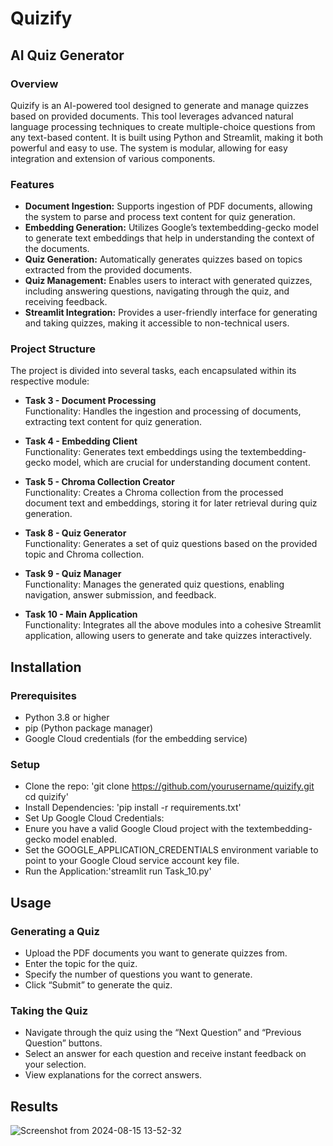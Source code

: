 # Quizify
## AI Quiz Generator
### Overview

Quizify is an AI-powered tool designed to generate and manage quizzes based on provided documents. This tool leverages advanced natural language processing techniques to create multiple-choice questions from any text-based content. It is built using Python and Streamlit, making it both powerful and easy to use. The system is modular, allowing for easy integration and extension of various components.

### Features
-  **Document Ingestion:** Supports ingestion of PDF documents, allowing the system to parse and process text content for quiz generation.
-  **Embedding Generation:** Utilizes Google’s textembedding-gecko model to generate text embeddings that help in understanding the context of the documents.
-  **Quiz Generation:** Automatically generates quizzes based on topics extracted from the provided documents.
-  **Quiz Management:** Enables users to interact with generated quizzes, including answering questions, navigating through the quiz, and receiving feedback.
-  **Streamlit Integration:** Provides a user-friendly interface for generating and taking quizzes, making it accessible to non-technical users.

### Project Structure

The project is divided into several tasks, each encapsulated within its respective module:
-  **Task 3 - Document Processing**\
   Functionality: Handles the ingestion and processing of documents, extracting text content for quiz generation.
-  **Task 4 - Embedding Client**\
   Functionality: Generates text embeddings using the textembedding-gecko model, which are crucial for understanding document content.
-  **Task 5 - Chroma Collection Creator**\
		Functionality: Creates a Chroma collection from the processed document text and embeddings, storing it for later retrieval during quiz generation.
  
-  **Task 8 - Quiz Generator**\
		Functionality: Generates a set of quiz questions based on the provided topic and Chroma collection.
  
-  **Task 9 - Quiz Manager**\
		Functionality: Manages the generated quiz questions, enabling navigation, answer submission, and feedback.
  
-  **Task 10 - Main Application**\
		Functionality: Integrates all the above modules into a cohesive Streamlit application, allowing users to generate and take quizzes interactively.

## Installation

### Prerequisites
-  Python 3.8 or higher
-  pip (Python package manager)
-  Google Cloud credentials (for the embedding service)
### Setup
-  Clone the repo: 'git clone https://github.com/yourusername/quizify.git cd quizify'
-  Install Dependencies: 'pip install -r requirements.txt'
-  Set Up Google Cloud Credentials:
  -  Enure you have a valid Google Cloud project with the textembedding-gecko model enabled.
  -  Set the GOOGLE_APPLICATION_CREDENTIALS environment variable to point to your Google Cloud service account key file.
-  Run the Application:'streamlit run Task_10.py'

## Usage

### Generating a Quiz
-  Upload the PDF documents you want to generate quizzes from.
-  Enter the topic for the quiz.
-  Specify the number of questions you want to generate.
-  Click “Submit” to generate the quiz.

### Taking the Quiz
-  Navigate through the quiz using the “Next Question” and “Previous Question” buttons.
-  Select an answer for each question and receive instant feedback on your selection.
-  View explanations for the correct answers.

## Results
![Screenshot from 2024-08-15 13-52-32](https://github.com/user-attachments/assets/9150306c-8cbc-4121-97d2-9492138c6671)

